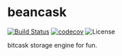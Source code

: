 # beancask

[![Build Status](https://travis-ci.org/waldoweng/beancask.svg?branch=r0.0.1)](https://travis-ci.org/waldoweng/beancask)
[![codecov](https://codecov.io/gh/waldoweng/beancask/branch/r0.0.1/graph/badge.svg)](https://codecov.io/gh/waldoweng/beancask)
![License](https://img.shields.io/github/license/waldoweng/beancask)

bitcask storage engine for fun.
